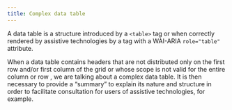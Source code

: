 ```yaml
---
title: Complex data table
---
```


A data table is a structure introduced by a `<table>` tag or when correctly rendered by assistive technologies by a tag with a WAI-ARIA `role="table"` attribute.

When a data table contains headers that are not distributed only on the first row and/or first column of the grid or whose scope is not valid for the entire column or row , we are talking about a complex data table. It is then necessary to provide a “summary” to explain its nature and structure in order to facilitate consultation for users of assistive technologies, for example.
